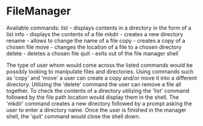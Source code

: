 # FileManager



Available commands:
list - displays contents in a directory in the form of a list
info - displays the contents of a file
mkdir - creates a new directory
rename - allows to change the name of a file
copy - creates a copy of a chosen file
move - changes the location of a file to a chosen directory
delete - deletes a chosen file
quit - exits out of the file manager shell

The type of user whom would come across the listed commands would be possibly looking to manipulate files and
directories. Using commands such as 'copy' and 'move' a user can create a copy and/or move it into a different
directory. Utilizing the 'delete' command the user can remove a file all together. To check the contents
of a directory utilizing the 'list' command followed by the file path location would display them in the shell.
The 'mkdir' command creates a new directory followed by a prompt asking the user to enter a directory name. Once
the user is finished in the manager shell, the 'quit' command would close the shell down. 